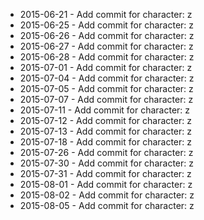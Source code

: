 - 2015-06-21 - Add commit for character: z
- 2015-06-25 - Add commit for character: z
- 2015-06-26 - Add commit for character: z
- 2015-06-27 - Add commit for character: z
- 2015-06-28 - Add commit for character: z
- 2015-07-01 - Add commit for character: z
- 2015-07-04 - Add commit for character: z
- 2015-07-05 - Add commit for character: z
- 2015-07-07 - Add commit for character: z
- 2015-07-11 - Add commit for character: z
- 2015-07-12 - Add commit for character: z
- 2015-07-13 - Add commit for character: z
- 2015-07-18 - Add commit for character: z
- 2015-07-26 - Add commit for character: z
- 2015-07-30 - Add commit for character: z
- 2015-07-31 - Add commit for character: z
- 2015-08-01 - Add commit for character: z
- 2015-08-02 - Add commit for character: z
- 2015-08-05 - Add commit for character: z
